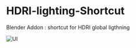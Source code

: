 # HDRI-lighting-Shortcut
Blender Addon : shortcut for HDRI global ligthning

![UI](https://github.com/Nikos-Prinios/HDRI-lighting-Shortcut/blob/master/UI.png)
